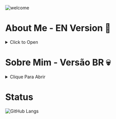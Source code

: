 ![welcome](https://github.com/GaryLickt/GaryLickt/assets/70419113/be3bdc77-6c6e-4e7c-886b-8f305c325661)
# About Me - EN Version 👀
<details>
<summary>Click to Open</summary>
- My name is Gabriel</br>
- I am currently 17 years old</br> 
- I study at the Universidade Católica de Pernambuco 💵</br>
- And I'm brazilian 😲</br>
- I'm studying computer science, currently in the 1st period 🖥</br>
- And I plan to use github to store and document my codes made during this time at university 🤓</br>
</details>

# Sobre Mim - Versão BR 💀

<details>
<summary>Clique Para Abrir</summary>
- Meu nome é Gabriel</br>
- Atualmente possuo 17 anos</br>
- Estou estudando na Universidade Católica de Pernambuco 💵</br>
- E sou brasileiro 😲</br>
- Estou estudando Ciencias da Computação, e atualmente estou no 1º periodo 🖥</br>
- E planejo usar o github para guardar e documentar meus codigos feitos durante esse tempo na universidade 🤓</br>
</details>

# Status
![GitHub Langs](https://github-readme-stats.vercel.app/api/top-langs/?username=garylickt&layout=compact&theme=blue-green)

